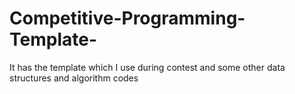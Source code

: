 # Competitive-Programming-Template-
It has the template which I use during contest and some other data structures and algorithm codes
